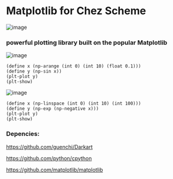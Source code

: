 # Matplotlib for Chez Scheme

![image](https://github.com/guenchi/Matplotlib/blob/master/matplotlib.png)

### powerful plotting library built on the popular Matplotlib

![image](https://github.com/guenchi/Matplotlib/blob/master/Figure_1.png)

```
(define x (np-arange (int 0) (int 10) (float 0.1)))
(define y (np-sin x))
(plt-plot y)
(plt-show)
```

![image](https://github.com/guenchi/Matplotlib/blob/master/Figure_2.png)

```
(define x (np-linspace (int 0) (int 10) (int 100)))
(define y (np-exp (np-negative x)))
(plt-plot y)
(plt-show)
```



### Depencies:

https://github.com/guenchi/Darkart

https://github.com/python/cpython

https://github.com/matplotlib/matplotlib